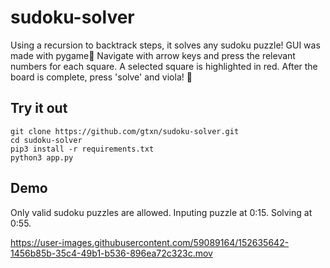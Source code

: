 # sudoku-solver
Using a recursion to backtrack steps, it solves any sudoku puzzle! GUI was made with pygame👾 Navigate with arrow keys and press the relevant numbers for each square. A selected square is highlighted in red. After the board is complete, press 'solve' and viola! 🎉 

## Try it out
```
git clone https://github.com/gtxn/sudoku-solver.git
cd sudoku-solver
pip3 install -r requirements.txt
python3 app.py
```

## Demo
Only valid sudoku puzzles are allowed. Inputing puzzle at 0:15. Solving at 0:55. 

https://user-images.githubusercontent.com/59089164/152635642-1456b85b-35c4-49b1-b536-896ea72c323c.mov

